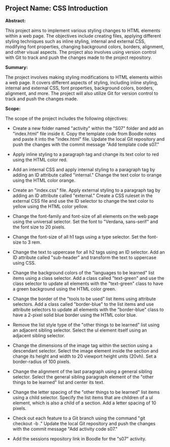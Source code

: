 ## Project Name: CSS Introduction

**Abstract:**

This project aims to implement various styling changes to HTML elements within a web page. The objectives include creating files, applying different styling techniques such as inline styling, internal and external CSS, modifying font properties, changing background colors, borders, alignment, and other visual aspects. The project also involves using version control with Git to track and push the changes made to the project repository.

**Summary:**

The project involves making styling modifications to HTML elements within a web page. It covers different aspects of styling, including inline styling, internal and external CSS, font properties, background colors, borders, alignment, and more. The project will also utilize Git for version control to track and push the changes made.

**Scope:**

The scope of the project includes the following objectives:

- Create a new folder named "activity" within the "S07" folder and add an "index.html" file inside it. Copy the template code from Boodle notes and paste it into the "index.html" file. Update the local Git repository and push the changes with the commit message "Add template code s07."

- Apply inline styling to a paragraph tag and change its text color to red using the HTML color red.

- Add an internal CSS and apply internal styling to a paragraph tag by adding an ID attribute called "internal." Change the text color to orange using the HTML color orange.

- Create an "index.css" file. Apply external styling to a paragraph tag by adding an ID attribute called "external." Create a CSS ruleset in the external CSS file and use the ID selector to change the text color to yellow using the HTML color yellow.

- Change the font-family and font-size of all elements on the web page using the universal selector. Set the font to "Verdana, sans-serif" and the font size to 20 pixels.

- Change the font-size of all h1 tags using a type selector. Set the font-size to 3 rem.

- Change the text to uppercase for all h2 tags using an ID selector. Add an ID attribute called "sub-header" and transform the text to uppercase using CSS.

- Change the background colors of the "languages to be learned" list items using a class selector. Add a class called "text-green" and use the class selector to update all elements with the "text-green" class to have a green background using the HTML color green.

- Change the border of the "tools to be used" list items using attribute selectors. Add a class called "border-blue" to the list items and use attribute selectors to update all elements with the "border-blue" class to have a 2-pixel solid blue border using the HTML color blue.

- Remove the list style type of the "other things to be learned" list using an adjacent sibling selector. Select the ul element itself using an adjacent sibling selector.

- Change the dimensions of the image tag within the section using a descendant selector. Select the image element inside the section and change its height and width to 20 viewport height units (20vh). Set a border-radius of 100 pixels.

- Change the alignment of the last paragraph using a general sibling selector. Select the general sibling paragraph element of the "other things to be learned" list and center its text.

- Change the letter spacing of the "other things to be learned" list items using a child selector. Specify the list items that are children of a ul element, which is also a child of a section. Add a letter spacing of 10 pixels.

- Check out each feature to a Git branch using the command "git checkout -b <branchName>."
Update the local Git repository and push the changes with the commit message "Add activity code s07."

- Add the sessions repository link in Boodle for the "s07" activity.

